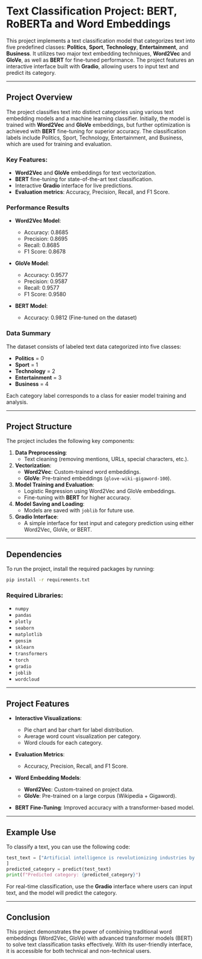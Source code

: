 # Text Classification Project: BERT, RoBERTa and Word Embeddings

This project implements a text classification model that categorizes text into five predefined classes: **Politics**, **Sport**, **Technology**, **Entertainment**, and **Business**. It utilizes two major text embedding techniques, **Word2Vec** and **GloVe**, as well as **BERT** for fine-tuned performance. The project features an interactive interface built with **Gradio**, allowing users to input text and predict its category.

---

## Project Overview

The project classifies text into distinct categories using various text embedding models and a machine learning classifier. Initially, the model is trained with **Word2Vec** and **GloVe** embeddings, but further optimization is achieved with **BERT** fine-tuning for superior accuracy. The classification labels include Politics, Sport, Technology, Entertainment, and Business, which are used for training and evaluation.

### Key Features:

- **Word2Vec** and **GloVe** embeddings for text vectorization.
- **BERT** fine-tuning for state-of-the-art text classification.
- Interactive **Gradio** interface for live predictions.
- **Evaluation metrics**: Accuracy, Precision, Recall, and F1 Score.

### Performance Results

- **Word2Vec Model**:

  - Accuracy: 0.8685
  - Precision: 0.8695
  - Recall: 0.8685
  - F1 Score: 0.8678

- **GloVe Model**:

  - Accuracy: 0.9577
  - Precision: 0.9587
  - Recall: 0.9577
  - F1 Score: 0.9580

- **BERT Model**:
  - Accuracy: 0.9812 (Fine-tuned on the dataset)

### Data Summary

The dataset consists of labeled text data categorized into five classes:

- **Politics** = 0
- **Sport** = 1
- **Technology** = 2
- **Entertainment** = 3
- **Business** = 4

Each category label corresponds to a class for easier model training and analysis.

---

## Project Structure

The project includes the following key components:

1. **Data Preprocessing**:
   - Text cleaning (removing mentions, URLs, special characters, etc.).
2. **Vectorization**:
   - **Word2Vec**: Custom-trained word embeddings.
   - **GloVe**: Pre-trained embeddings (`glove-wiki-gigaword-100`).
3. **Model Training and Evaluation**:
   - Logistic Regression using Word2Vec and GloVe embeddings.
   - Fine-tuning with **BERT** for higher accuracy.
4. **Model Saving and Loading**:
   - Models are saved with `joblib` for future use.
5. **Gradio Interface**:
   - A simple interface for text input and category prediction using either Word2Vec, GloVe, or BERT.

---

## Dependencies

To run the project, install the required packages by running:

```bash
pip install -r requirements.txt
```

### Required Libraries:

- `numpy`
- `pandas`
- `plotly`
- `seaborn`
- `matplotlib`
- `gensim`
- `sklearn`
- `transformers`
- `torch`
- `gradio`
- `joblib`
- `wordcloud`

---


## Project Features

- **Interactive Visualizations**:

  - Pie chart and bar chart for label distribution.
  - Average word count visualization per category.
  - Word clouds for each category.

- **Evaluation Metrics**:
  - Accuracy, Precision, Recall, and F1 Score.
- **Word Embedding Models**:
  - **Word2Vec**: Custom-trained on project data.
  - **GloVe**: Pre-trained on a large corpus (Wikipedia + Gigaword).
- **BERT Fine-Tuning**: Improved accuracy with a transformer-based model.

---

## Example Use

To classify a text, you can use the following code:

```python
test_text = ["Artificial intelligence is revolutionizing industries by automating repetitive tasks, boosting productivity, and providing predictive analytics through large-scale data processing. Today, AI is embedded in sectors as diverse as healthcare, where algorithms enable early disease detection, and finance, where it aids in market trend analysis and risk management. The recent launch of a new smartphone has marked a technological turning point with an advanced camera system that rivals professional-grade devices, featuring high-resolution sensors and AI-optimized low-light photography. These innovations are redefining mobile photography, expanding creative possibilities for users."
]
predicted_category = predict(test_text)
print(f"Predicted category: {predicted_category}")
```

For real-time classification, use the **Gradio** interface where users can input text, and the model will predict the category.

---

## Conclusion

This project demonstrates the power of combining traditional word embeddings (Word2Vec, GloVe) with advanced transformer models (BERT) to solve text classification tasks effectively. With its user-friendly interface, it is accessible for both technical and non-technical users.
